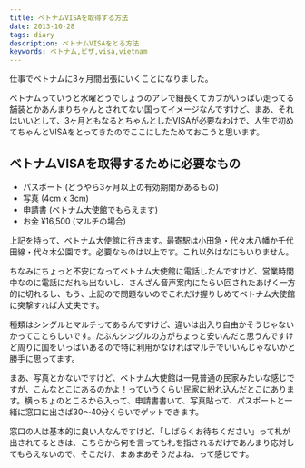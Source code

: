 ```yaml
---
title: ベトナムVISAを取得する方法
date: 2013-10-28
tags: diary
description: ベトナムVISAをとる方法
keywords: ベトナム,ビザ,visa,vietnam
---
```


仕事でベトナムに3ヶ月間出張にいくことになりました。

ベトナムっていうと水曜どうでしょうのアレで細長くてカブがいっぱい走ってる舗装とかあんまりちゃんとされてない国ってイメージなんですけど、まあ、それはいいとして、3ヶ月ともなるとちゃんとしたVISAが必要なわけで、人生で初めてちゃんとVISAをとってきたのでここにしたためておこうと思います。

## ベトナムVISAを取得するために必要なもの

* パスポート (どうやら3ヶ月以上の有効期間があるもの)
* 写真 (4cm x 3cm)
* 申請書 (ベトナム大使館でもらえます)
* お金 ¥16,500 (マルチの場合)

上記を持って、ベトナム大使館に行きます。最寄駅は小田急・代々木八幡か千代田線・代々木公園です。必要なものは以上です。これ以外はなにもいりません。

ちなみにちょっと不安になってベトナム大使館に電話したんですけど、営業時間中なのに電話にだれも出ないし、さんざん音声案内にたらい回されたあげく一方的に切れるし、もう、上記ので問題ないのでこれだけ握りしめてベトナム大使館に突撃すれば大丈夫です。

種類はシングルとマルチってあるんですけど、違いは出入り自由かそうじゃないかってことらしいです。たぶんシングルの方がちょっと安いんだと思うんですけど周りに国をいっぱいあるので特に利用がなければマルチでいいんじゃないかと勝手に思ってます。

まあ、写真とかないですけど、ベトナム大使館は一見普通の民家みたいな感じですが、こんなとこにあるのかよ！っていうくらい民家に紛れ込んだとこにあります。横っちょのところから入って、申請書書いて、写真貼って、パスポートと一緒に窓口に出さば30〜40分くらいでゲットできます。

窓口の人は基本的に良い人なんですけど、「しばらくお待ちください」って札が出されてるときは、こちらから何を言っても札を指されるだけであんまり応対してもらえないので、そこだけ、まあまあそうだよね、って感じです。